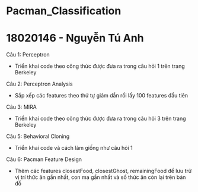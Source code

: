 # Pacman_Classification
# 18020146 - Nguyễn Tú Anh
Câu 1: Perceptron


- Triển khai code theo công thức được đưa ra trong câu hỏi 1 trên trang Berkeley

Câu 2: Perceptron Analysis



- Sắp xếp các features theo thứ tự giảm dần rồi lấy 100 features đầu tiên

Câu 3: MIRA


- Triển khai code theo công thức được đưa ra trong câu hỏi 3 trên trang Berkeley

Câu 5: Behavioral Cloning


- Triển khai code và cách làm giống như câu hỏi 1

Câu 6: Pacman Feature Design


-  Thêm các features closestFood, closestGhost, remainingFood để lưu trữ vị trí thức ăn gần nhất, con ma gần nhất và số thức ăn còn lại trên bản đồ


